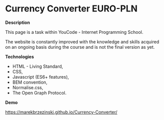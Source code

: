 # Currency Converter EURO-PLN

**Description**

This page is a task within YouCode - Internet Programming School.

The website is constantly improved with the knowledge and skills acquired on an ongoing basis during the course and is not the final version as yet.

**Technologies**

- HTML - Living Standard,
- CSS,
- Javascript (ES6+ features),
- BEM convention,
- Normalise.css,
- The Open Graph Protocol.

**Demo**

https://marekbrzezinski.github.io/Currency-Converter/
